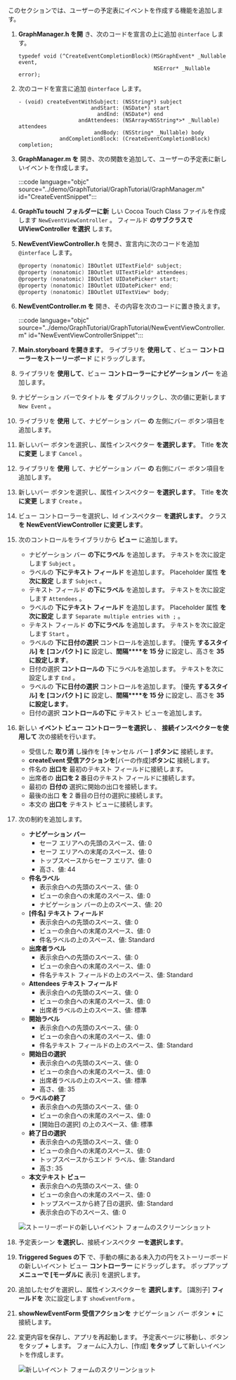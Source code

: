<!-- markdownlint-disable MD002 MD041 -->

このセクションでは、ユーザーの予定表にイベントを作成する機能を追加します。

1. **GraphManager.h を開** き、次のコードを宣言の上に追加 `@interface` します。

    ```objc
    typedef void (^CreateEventCompletionBlock)(MSGraphEvent* _Nullable event,
                                               NSError* _Nullable error);
    ```

1. 次のコードを宣言に追加 `@interface` します。

    ```objc
    - (void) createEventWithSubject: (NSString*) subject
                           andStart: (NSDate*) start
                             andEnd: (NSDate*) end
                       andAttendees: (NSArray<NSString*>* _Nullable) attendees
                            andBody: (NSString* _Nullable) body
                 andCompletionBlock: (CreateEventCompletionBlock) completion;
    ```

1. **GraphManager.m を** 開き、次の関数を追加して、ユーザーの予定表に新しいイベントを作成します。

    :::code language="objc" source="../demo/GraphTutorial/GraphTutorial/GraphManager.m" id="CreateEventSnippet":::

1. **GraphTu touchl** **フォルダーに新** しい Cocoa Touch Class ファイルを作成します `NewEventViewController` 。 フィールド **のサブクラスで UIViewController** **を選択** します。
1. **NewEventViewController.h** を開き、宣言内に次のコードを追加 `@interface` します。

    ```objectivec
    @property (nonatomic) IBOutlet UITextField* subject;
    @property (nonatomic) IBOutlet UITextField* attendees;
    @property (nonatomic) IBOutlet UIDatePicker* start;
    @property (nonatomic) IBOutlet UIDatePicker* end;
    @property (nonatomic) IBOutlet UITextView* body;
    ```

1. **NewEventController.m を** 開き、その内容を次のコードに置き換えます。

    :::code language="objc" source="../demo/GraphTutorial/GraphTutorial/NewEventViewController.m" id="NewEventViewControllerSnippet":::

1. **Main.storyboard を開きます**。 ライブラリを **使用して** 、ビュー **コントローラーをストーリーボード** にドラッグします。
1. ライブラリを **使用して**、ビュー **コントローラーにナビゲーション バー** を追加します。
1. ナビゲーション バーでタイトル **を** ダブルクリックし、次の値に更新します `New Event` 。
1. ライブラリを **使用** して、ナビゲーション バー **の** 左側にバー ボタン項目を追加します。
1. 新しいバー ボタンを選択し、属性インスペクター **を選択します**。 Title **を次に変更** します `Cancel` 。
1. ライブラリを **使用** して、ナビゲーション バー **の** 右側にバー ボタン項目を追加します。
1. 新しいバー ボタンを選択し、属性インスペクター **を選択します**。 Title **を次に変更** します `Create` 。
1. ビュー コントローラーを選択し、Id インスペクター **を選択します**。 クラス **を** **NewEventViewController に変更します**。
1. 次のコントロールをライブラリから **ビュー** に追加します。

    - ナビゲーション バー **の下にラベル** を追加します。 テキストを次に設定します `Subject` 。
    - ラベルの **下にテキスト フィールド** を追加します。 Placeholder 属性 **を次に設定** します `Subject` 。
    - テキスト フィールド **の下にラベル** を追加します。 テキストを次に設定します `Attendees` 。
    - ラベルの **下にテキスト フィールド** を追加します。 Placeholder 属性 **を次に設定** します `Separate multiple entries with ;` 。
    - テキスト フィールド **の下にラベル** を追加します。 テキストを次に設定します `Start` 。
    - ラベルの **下に日付の選択** コントロールを追加します。 [優先 **するスタイル] を** **[コンパクト] に** 設定し、**間隔****を 15 分** に設定し、高さを **35 に設定します**。
    - 日付の選択 **コントロールの** 下にラベルを追加します。 テキストを次に設定します `End` 。
    - ラベルの **下に日付の選択** コントロールを追加します。 [優先 **するスタイル] を** **[コンパクト] に** 設定し、**間隔****を 15 分** に設定し、高さを **35 に設定します**。
    - 日付の選択 **コントロールの下に** テキスト ビューを追加します。

1. 新しい **イベント ビュー コントローラーを選択し** 、 **接続インスペクターを使用して** 次の接続を行います。

    - 受信した **取り消** し操作を [キャンセル バー **] ボタンに** 接続します。
    - **createEvent 受信アクションを**[バーの作成]**ボタンに** 接続します。
    - 件名の **出口を** 最初のテキスト フィールドに接続します。
    - 出席者の **出口を 2** 番目のテキスト フィールドに接続します。
    - 最初の **日付の** 選択に開始の出口を接続します。
    - 最後の出口 **を** 2 番目の日付の選択に接続します。
    - 本文の **出口を** テキスト ビューに接続します。

1. 次の制約を追加します。

    - **ナビゲーション バー**
        - セーフ エリアへの先頭のスペース、値: 0
        - セーフ エリアへの末尾のスペース、値: 0
        - トップスペースからセーフ エリア、値: 0
        - 高さ、値: 44
    - **件名ラベル**
        - 表示余白への先頭のスペース、値: 0
        - ビューの余白への末尾のスペース、値: 0
        - ナビゲーション バーの上のスペース、値: 20
    - **[件名] テキスト フィールド**
        - 表示余白への先頭のスペース、値: 0
        - ビューの余白への末尾のスペース、値: 0
        - 件名ラベルの上のスペース、値: Standard
    - **出席者ラベル**
        - 表示余白への先頭のスペース、値: 0
        - ビューの余白への末尾のスペース、値: 0
        - 件名テキスト フィールドの上のスペース、値: Standard
    - **Attendees テキスト フィールド**
        - 表示余白への先頭のスペース、値: 0
        - ビューの余白への末尾のスペース、値: 0
        - 出席者ラベルの上のスペース、値: 標準
    - **開始ラベル**
        - 表示余白への先頭のスペース、値: 0
        - ビューの余白への末尾のスペース、値: 0
        - 件名テキスト フィールドの上のスペース、値: Standard
    - **開始日の選択**
        - 表示余白への先頭のスペース、値: 0
        - ビューの余白への末尾のスペース、値: 0
        - 出席者ラベルの上のスペース、値: 標準
        - 高さ、値: 35
    - **ラベルの終了**
        - 表示余白への先頭のスペース、値: 0
        - ビューの余白への末尾のスペース、値: 0
        - [開始日の選択] の上のスペース、値: 標準
    - **終了日の選択**
        - 表示余白への先頭のスペース、値: 0
        - ビューの余白への末尾のスペース、値: 0
        - トップスペースからエンド ラベル、値: Standard
        - 高さ: 35
    - **本文テキスト ビュー**
        - 表示余白への先頭のスペース、値: 0
        - ビューの余白への末尾のスペース、値: 0
        - トップスペースから終了日の選択、値: Standard
        - 表示余白の下のスペース、値: 0

    ![ストーリーボードの新しいイベント フォームのスクリーンショット](images/new-event-form.png)

1. 予定表シーン **を選択し**、接続インスペクタ **ーを選択します**。
1. **Triggered Segues の下** で、手動の横にある未入力の円をストーリーボードの新しいイベント ビュー **コントローラー** にドラッグします。 ポップアップ **メニューで [モーダルに** 表示] を選択します。
1. 追加したセグを選択し、属性インスペクターを **選択します**。 [識別子] **フィールドを** 次に設定します `showEventForm` 。
1. **showNewEventForm 受信アクションを** ナビゲーション バー ボタン **+** に接続します。
1. 変更内容を保存し、アプリを再起動します。 予定表ページに移動し、ボタンをタップ **+** します。 フォームに入力し、[作成] **をタップ** して新しいイベントを作成します。

    ![新しいイベント フォームのスクリーンショット](images/create-event.png)
